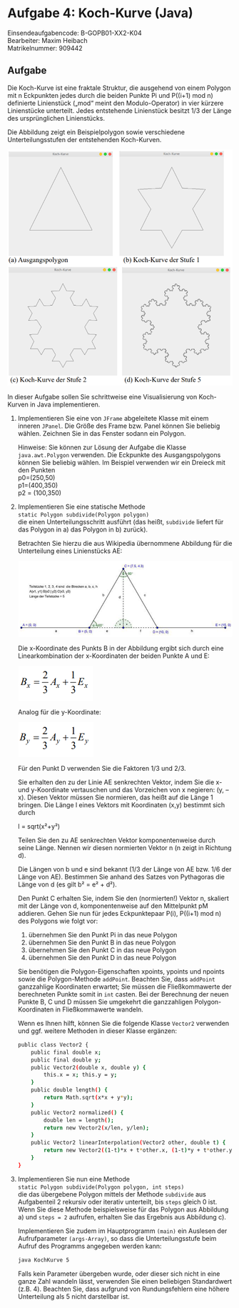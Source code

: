 # Aufgabe 4: Koch-Kurve (Java)

Einsendeaufgabencode: B-GOPB01-XX2-K04  
Bearbeiter: Maxim Heibach  
Matrikelnummer: 909442

## Aufgabe
Die Koch-Kurve ist eine fraktale Struktur, die ausgehend von einem Polygon mit n Eckpunkten jedes durch die beiden Punkte Pi und P((i+1) mod n) definierte Linienstück („mod“ meint den Modulo-Operator) in vier kürzere Linienstücke unterteilt. Jedes entstehende Linienstück besitzt 1/3 der Länge des ursprünglichen Linienstücks.  

Die Abbildung zeigt ein Beispielpolygon sowie verschiedene Unterteilungsstufen der entstehenden Koch-Kurven.

![Koch-Kurve](pictures/Koch_snowflake.png)

In dieser Aufgabe sollen Sie schrittweise eine Visualisierung von Koch-Kurven in Java implementieren.

1. Implementieren Sie eine von `JFrame` abgeleitete Klasse mit einem inneren `JPanel`. Die Größe des Frame bzw. Panel können Sie beliebig wählen. Zeichnen Sie in das Fenster sodann ein Polygon.  

    Hinweise: Sie können zur Lösung der Aufgabe die Klasse `java.awt.Polygon` verwenden. Die Eckpunkte des Ausgangspolygons können Sie beliebig wählen. Im Beispiel verwenden wir ein Dreieck mit den Punkten  
p0=(250,50)  
p1=(400,350)  
p2 = (100,350)

2. Implementieren Sie eine statische Methode  
`static Polygon subdivide(Polygon polygon)`  
die einen Unterteilungsschritt ausführt (das heißt, `subdivide` liefert für das Polygon in a) das Polygon in b) zurück).  

    Betrachten Sie hierzu die aus Wikipedia übernommene Abbildung für die Unterteilung eines Linienstücks AE: 
    
    ![Linienstück AB](pictures/line_segment.png)
    
    Die x-Koordinate des Punkts B in der Abbildung ergibt sich durch eine Linearkombination der x-Koordinaten der beiden Punkte A und E:

    ![Bx](pictures/Bx.png)

    Analog für die y-Koordinate:

    ![By](pictures/By.png)

    Für den Punkt D verwenden Sie die Faktoren 1/3 und 2/3.

    Sie erhalten den zu der Linie AE senkrechten Vektor, indem Sie die x- und y-Koordinate vertauschen und das Vorzeichen von x negieren: (y, – x). Diesen Vektor müssen Sie normieren, das heißt auf die Länge 1 bringen. Die Länge l eines Vektors mit Koordinaten (x,y) bestimmt sich durch 
    
    l = sqrt(x²+y²)

    Teilen Sie den zu AE senkrechten Vektor komponentenweise durch seine Länge. Nennen wir diesen normierten Vektor n (n zeigt in Richtung d).

    Die Längen von b und e sind bekannt (1/3 der Länge von AE bzw. 1/6 der Länge von AE). Bestimmen Sie anhand des Satzes von Pythagoras die Länge von d (es gilt b² = e² + d²).

    Den Punkt C erhalten Sie, indem Sie den (normierten!) Vektor n, skaliert mit der Länge von d, komponentenweise auf den Mittelpunkt pM addieren. Gehen Sie nun für jedes Eckpunktepaar P(i), P((i+1) mod n) des Polygons wie folgt vor:  
    1. übernehmen Sie den Punkt Pi in das neue Polygon  
    2. übernehmen Sie den Punkt B in das neue Polygon  
    3. übernehmen Sie den Punkt C in das neue Polygon  
    4. übernehmen Sie den Punkt D in das neue Polygon  

    Sie benötigen die Polygon-Eigenschaften xpoints, ypoints und npoints sowie die Polygon-Methode `addPoint`. Beachten Sie, dass `addPoint` ganzzahlige Koordinaten erwartet; Sie müssen die Fließkommawerte der berechneten Punkte somit in `int` casten. Bei der Berechnung der neuen Punkte B, C und D müssen Sie umgekehrt die ganzzahligen Polygon-Koordinaten in Fließkommawerte wandeln.

    Wenn es Ihnen hilft, können Sie die folgende Klasse `Vector2` verwenden und ggf. weitere Methoden in dieser Klasse ergänzen:

    ```sh
    public class Vector2 {
        public final double x;
        public final double y;
        public Vector2(double x, double y) {
            this.x = x; this.y = y;
        }
        public double length() {
            return Math.sqrt(x*x + y*y);
        }
        public Vector2 normalized() {
            double len = length();
            return new Vector2(x/len, y/len);
        }
        public Vector2 linearInterpolation(Vector2 other, double t) {
            return new Vector2((1-t)*x + t*other.x, (1-t)*y + t*other.y);
        }
    }
    ```

3. Implementieren Sie nun eine Methode  
`static Polygon subdivide(Polygon polygon, int steps)`  
die das übergebene Polygon mittels der Methode `subdivide` aus Aufgabenteil 2 rekursiv oder iterativ unterteilt, bis `steps` gleich 0 ist. Wenn Sie diese Methode beispielsweise für das Polygon aus Abbildung a) und `steps = 2` aufrufen, erhalten Sie das Ergebnis aus Abbildung c).

    Implementieren Sie zudem im Hauptprogramm `(main)` ein Auslesen der Aufrufparameter `(args-Array)`, so dass die Unterteilungsstufe beim Aufruf des Programms angegeben werden kann:

    ```sh   
    java KochKurve 5
    ```

    Falls kein Parameter übergeben wurde, oder dieser sich nicht in eine ganze Zahl wandeln lässt, verwenden Sie einen beliebigen Standardwert (z.B. 4). Beachten Sie, dass aufgrund von Rundungsfehlern eine höhere Unterteilung als 5 nicht darstellbar ist. 
